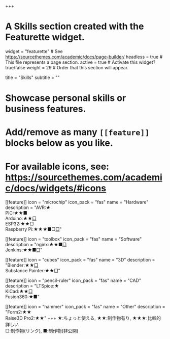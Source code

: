 +++
# A Skills section created with the Featurette widget.
widget = "featurette"  # See https://sourcethemes.com/academic/docs/page-builder/
headless = true  # This file represents a page section.
active = true  # Activate this widget? true/false
weight = 29  # Order that this section will appear.

title = "Skills"
subtitle = ""

# Showcase personal skills or business features.
# 
# Add/remove as many `[[feature]]` blocks below as you like.
# 
# For available icons, see: https://sourcethemes.com/academic/docs/widgets/#icons

[[feature]]
  icon = "microchip"
  icon_pack = "fas"
  name = "Hardware"
  description = "AVR:★ <br>PIC:★★■ <br>Arduino:★★[□](/project/ap-miconcar) <br>ESP32:★★□ <br>Raspberry Pi:★★★■□[□](/project/ckep-composite-backbone-system)"

[[feature]]
  icon = "toolbox"
  icon_pack = "fas"
  name = "Software"
  description = "nginx:★★■[□](/project/ckep-composite-backbone-system) <br>Jenkins:★★■[□](/project/vrchat-world)"

[[feature]]
  icon = "cubes"
  icon_pack = "fas"
  name = "3D"
  description = "Blender:★★[□](/project/vrchat-world) <br>Substance Painter:★★[□](/project/vrchat-world)"

[[feature]]
  icon = "pencil-ruler"
  icon_pack = "fas"
  name = "CAD"
  description = "LTSpice:★ <br>KiCad:★★[□](/project/ap-miconcar)  <br>Fusion360:★■"

[[feature]]
  icon = "hammer"
  icon_pack = "fas"
  name = "Other"
  description = "Form2:★★ <br>Raise3D Pro2:★★"
+++
★:ちょっと使える, ★★:制作物有り, ★★★:比較的詳しい <br>
□:制作物(リンク), ■:制作物(非公開)